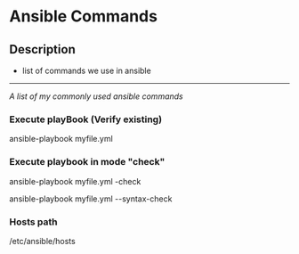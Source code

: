 Ansible Commands
============

## Description
- list of commands we use in ansible

___

_A list of my commonly used ansible commands_

### Execute playBook (Verify existing)
ansible-playbook myfile.yml

### Execute playbook in mode "check" 
ansible-playbook myfile.yml -check

ansible-playbook myfile.yml --syntax-check

### Hosts path
/etc/ansible/hosts
